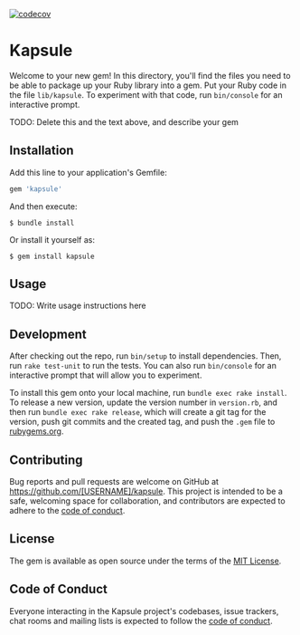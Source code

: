 [![codecov](https://codecov.io/gh/ippachi/kapsule/branch/main/graph/badge.svg?token=00EP8GS1VA)](https://codecov.io/gh/ippachi/kapsule)

# Kapsule

Welcome to your new gem! In this directory, you'll find the files you need to be able to package up your Ruby library into a gem. Put your Ruby code in the file `lib/kapsule`. To experiment with that code, run `bin/console` for an interactive prompt.

TODO: Delete this and the text above, and describe your gem

## Installation

Add this line to your application's Gemfile:

```ruby
gem 'kapsule'
```

And then execute:

    $ bundle install

Or install it yourself as:

    $ gem install kapsule

## Usage

TODO: Write usage instructions here

## Development

After checking out the repo, run `bin/setup` to install dependencies. Then, run `rake test-unit` to run the tests. You can also run `bin/console` for an interactive prompt that will allow you to experiment.

To install this gem onto your local machine, run `bundle exec rake install`. To release a new version, update the version number in `version.rb`, and then run `bundle exec rake release`, which will create a git tag for the version, push git commits and the created tag, and push the `.gem` file to [rubygems.org](https://rubygems.org).

## Contributing

Bug reports and pull requests are welcome on GitHub at https://github.com/[USERNAME]/kapsule. This project is intended to be a safe, welcoming space for collaboration, and contributors are expected to adhere to the [code of conduct](https://github.com/[USERNAME]/kapsule/blob/master/CODE_OF_CONDUCT.md).

## License

The gem is available as open source under the terms of the [MIT License](https://opensource.org/licenses/MIT).

## Code of Conduct

Everyone interacting in the Kapsule project's codebases, issue trackers, chat rooms and mailing lists is expected to follow the [code of conduct](https://github.com/[USERNAME]/kapsule/blob/master/CODE_OF_CONDUCT.md).
